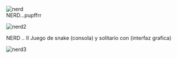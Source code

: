 
![nerd](https://github.com/user-attachments/assets/456e61f6-e9ff-4d69-ac55-d6fcea53da77)       
NERD...pupffrr

![nerd2](https://github.com/user-attachments/assets/105b0321-6b95-4359-82ab-d4145e0f2518)



NERD .. II
Juego de snake (consola) y solitario con (interfaz grafica) 


![nerd3](https://github.com/user-attachments/assets/6df49111-76f0-49a5-b1da-ca696740fafd)



